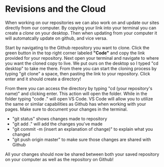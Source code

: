 # Revisions and the Cloud

When working on our repositories we can also work on and update our sites directly from our computer. By copying your link into your terminal you can create a *clone* on your desktop. Then when updating from your computer it will automatcally update on github, and vice versa. 

Start by navigating to the Github repository you want to clone. Click the green button in the top right corner labeled **"Code"** and copy the link provided for your repository. Next open your terminal and navigate to where you want the cloned copy to live. We put ours on the desktop so I typed "cd desktop" to take me there. From there you can start the cloning process by typing "git clone" a space, then pasting the link to your repository. Click enter and it should create a directory!

From there you can access the directory by typing "cd (your repository's name)" and clicking enter. This action will open the folder. While in the folder typing "code ." will open VS Code. VS Code will allow you to utilize the same or similar capabilities as Github has when working with your pages. Make sure to document your changes in the terminal. 

  - "git status" shows changes made to repository
  - "git add ." will add the changes you've made
  - "git commit -m (insert an explanation of change)" to explain what you changed
  - "git push origin master" to make sure those changes are shared with Github
 
All your changes should now be shared between both your saved repository on your computer as well as the repository on Github!
